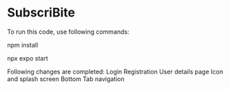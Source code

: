 # SubscriBite

To run this code, use following commands:

npm install

npx expo start



Following changes are completed:
Login 
Registration
User details page
Icon and splash screen
Bottom Tab navigation
